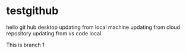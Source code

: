 # testgithub
hello git hub desktop 
updating from local machine
updating from cloud repository
updating from vs code local 

This is branch 1
